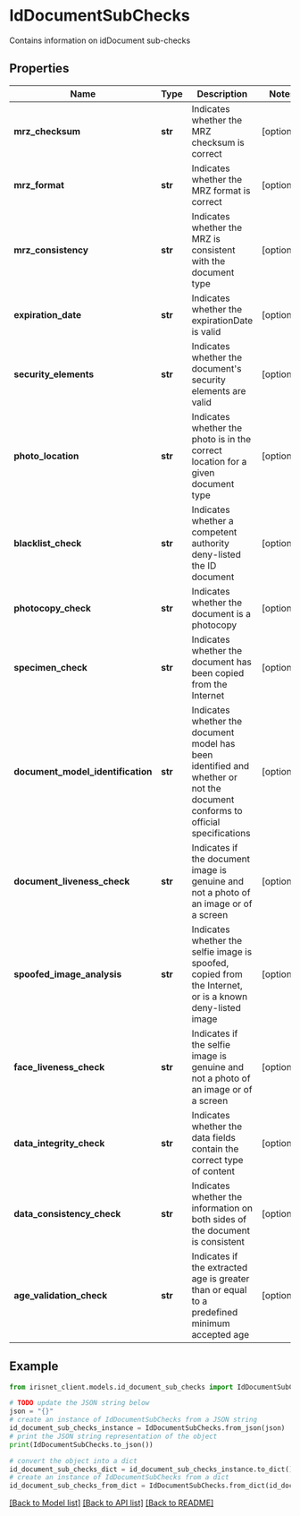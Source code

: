 # IdDocumentSubChecks

Contains information on idDocument sub-checks

## Properties

Name | Type | Description | Notes
------------ | ------------- | ------------- | -------------
**mrz_checksum** | **str** | Indicates whether the MRZ checksum is correct | [optional] 
**mrz_format** | **str** | Indicates whether the MRZ format is correct | [optional] 
**mrz_consistency** | **str** | Indicates whether the MRZ is consistent with the document type | [optional] 
**expiration_date** | **str** | Indicates whether the expirationDate is valid | [optional] 
**security_elements** | **str** | Indicates whether the document&#39;s security elements are valid | [optional] 
**photo_location** | **str** | Indicates whether the photo is in the correct location for a given document type | [optional] 
**blacklist_check** | **str** | Indicates whether a competent authority deny-listed the ID document | [optional] 
**photocopy_check** | **str** | Indicates whether the document is a photocopy | [optional] 
**specimen_check** | **str** | Indicates whether the document has been copied from the Internet | [optional] 
**document_model_identification** | **str** | Indicates whether the document model has been identified and whether or not the document conforms to official specifications | [optional] 
**document_liveness_check** | **str** | Indicates if the document image is genuine and not a photo of an image or of a screen | [optional] 
**spoofed_image_analysis** | **str** | Indicates whether the selfie image is spoofed, copied from the Internet, or is a known deny-listed image | [optional] 
**face_liveness_check** | **str** | Indicates if the selfie image is genuine and not a photo of an image or of a screen | [optional] 
**data_integrity_check** | **str** | Indicates whether the data fields contain the correct type of content | [optional] 
**data_consistency_check** | **str** | Indicates whether the information on both sides of the document is consistent | [optional] 
**age_validation_check** | **str** | Indicates if the extracted age is greater than or equal to a predefined minimum accepted age | [optional] 

## Example

```python
from irisnet_client.models.id_document_sub_checks import IdDocumentSubChecks

# TODO update the JSON string below
json = "{}"
# create an instance of IdDocumentSubChecks from a JSON string
id_document_sub_checks_instance = IdDocumentSubChecks.from_json(json)
# print the JSON string representation of the object
print(IdDocumentSubChecks.to_json())

# convert the object into a dict
id_document_sub_checks_dict = id_document_sub_checks_instance.to_dict()
# create an instance of IdDocumentSubChecks from a dict
id_document_sub_checks_from_dict = IdDocumentSubChecks.from_dict(id_document_sub_checks_dict)
```
[[Back to Model list]](../README.md#documentation-for-models) [[Back to API list]](../README.md#documentation-for-api-endpoints) [[Back to README]](../README.md)


